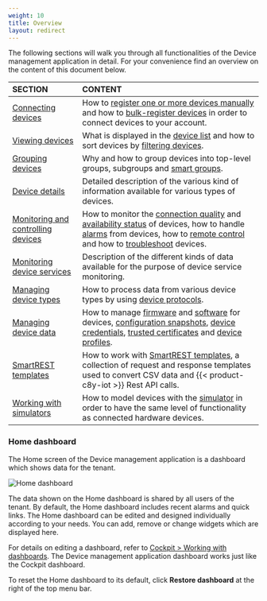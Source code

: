 ```yaml
---
weight: 10
title: Overview
layout: redirect
---
```


The following sections will walk you through all functionalities of the Device management application in detail. For your convenience find an overview on the content of this document below.

|SECTION|CONTENT|
|:---|:---|
|[Connecting devices](#connecting-devices)|How to [register one or more devices manually](#device-registration-manually) and how to [bulk-register devices](#bulk-registration) in order to connect devices to your account.
|[Viewing devices](#viewing-devices)|What is displayed in the [device list](#device-list) and how to sort devices by [filtering devices](#filtering-devices).
|[Grouping devices](#grouping-devices)|Why and how to group devices into top-level groups, subgroups and [smart groups](#smart-groups).
|[Device details](#device-details)|Detailed description of the various kind of  information available for various types of  devices.
|[Monitoring and controlling devices](#monitoring-and-controlling-devices)|How to monitor the [connection quality](#connection-monitoring) and [availability status](#monitoring-availability) of devices, how to handle [alarms](#alarm-monitoring) from devices, how to [remote control](#operation-monitoring) and how to [troubleshoot](#events-all) devices.
|[Monitoring device services](#monitoring-device-services)|Description of the different kinds of data available for the purpose of device service monitoring.
|[Managing device types](#managing-device-types)|How to process data from various device types by using [device protocols](#managing-device-types).
|[Managing device data](#managing-device-data)|How to manage [firmware](#firmware-repo) and [software](#software-repo) for devices, [configuration snapshots](#configuration-repository), [device credentials](#credentials), [trusted certificates](#trusted-certificates) and [device profiles](#device-profiles).
|[SmartREST templates](#smartrest-templates)|How to work with [SmartREST  templates](#smartrest-templates), a collection of request and response templates used to convert CSV data and {{< product-c8y-iot >}} Rest API calls.
|[Working with simulators](#simulator)|How to model devices with the [simulator](#simulator) in order to have the same level of functionality as connected hardware devices.

### Home dashboard

The Home screen of the Device management application is a dashboard which shows data for the tenant.

![Home dashboard](/images/users-guide/DeviceManagement/device-management-home-screen.png)

The data shown on the Home dashboard is shared by all users of the tenant. By default, the Home dashboard includes recent alarms and quick links.
The Home dashboard can be edited and designed individually according to your needs. You can add, remove or change widgets which are displayed here.

For details on editing a dashboard, refer to [Cockpit > Working with dashboards](/users-guide/cockpit/#dashboards).
The Device management application dashboard works just like the Cockpit dashboard.

To reset the Home dashboard to its default, click **Restore dashboard** at the right of the top menu bar.
